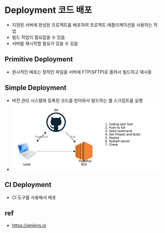 # Deployment 코드 배포
* 지정된 서버에 완성된 프로젝트를 배포하여 프로젝트 애플리케이션을 사용하는 작업
* 빌드 작업이 필요없을 수 있음
* 서버를 재시작할 필요가 있을 수 있음

## Primitive Deployment
* 원시적인 배포는 정적인 파일을 서버에 FTP(SFTP)로 올려서 빌드하고 재시동

## Simple Deployment
* 버전 관리 시스템에 등록된 코드를 받아와서 빌드하는 쉘 스크립트를 실행
* <img src="images/deploy.png" alt="Simple Deployment" class="img">

## CI Deployment
* CI 도구를 사용해서 배포

## ref
* https://jenkins.io
